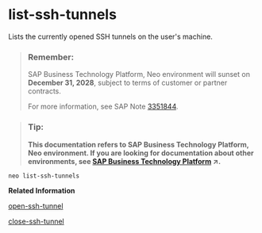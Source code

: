 <!-- loioda73699a95284846a5f375a383b2b9fd -->

# list-ssh-tunnels

Lists the currently opened SSH tunnels on the user's machine.



> ### Remember:  
> SAP Business Technology Platform, Neo environment will sunset on **December 31, 2028**, subject to terms of customer or partner contracts.
> 
> For more information, see SAP Note [3351844](https://launchpad.support.sap.com/#/notes/3351844).

> ### Tip:  
> **This documentation refers to SAP Business Technology Platform, Neo environment. If you are looking for documentation about other environments, see [SAP Business Technology Platform](https://help.sap.com/viewer/65de2977205c403bbc107264b8eccf4b/Cloud/en-US/6a2c1ab5a31b4ed9a2ce17a5329e1dd8.html "SAP Business Technology Platform (SAP BTP) is an integrated offering comprised of four technology portfolios: database and data management, application development and integration, analytics, and intelligent technologies. The platform offers users the ability to turn data into business value, compose end-to-end business processes, and build and extend SAP applications quickly.") :arrow_upper_right:.**



```
neo list-ssh-tunnels
```

**Related Information**  


[open-ssh-tunnel](open-ssh-tunnel-6f8924a.md "Opens a secure tunnel to a specific virtual machine.")

[close-ssh-tunnel](close-ssh-tunnel-c505268.md "Closes the ssh-tunnel to the specified virtual machine. If no virtual machine ID is specified, closes all tunnels.")

